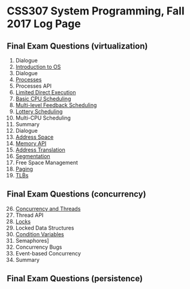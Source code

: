 # CSS307 System Programming, Fall 2017 Log Page

## Final Exam Questions (virtualization)

1. Dialogue
2. [Introduction to OS](ch02.md)
3. Dialogue
4. [Processes](ch04.md)
5. Processes API
6. [Limited Direct Execution](ch06.md)
7. [Basic CPU Scheduling](ch07.md)
8. [Multi-level Feedback Scheduling](ch08.md)
9. [Lottery Scheduling](ch09.md)
10. Multi-CPU Scheduling
11. Summary
12. Dialogue
13. [Address Space](ch13and15.md)
14. [Memory API](ch14.md)
15. [Address Translation](ch13and15.md)
16. [Segmentation](ch16.md)
17. Free Space Management
18. [Paging](ch17.md)
19. [TLBs](ch18.md)

## Final Exam Questions (concurrency)

26. [Concurrency and Threads](ch26.md)
27. Thread API
28. [Locks](ch28.md)
29. Locked Data Structures
30. [Condition Variables](ch30.md)
31. Semaphores]
32. Concurrency Bugs
33. Event-based Concurrency
34. Summary

## Final Exam Questions (persistence)
